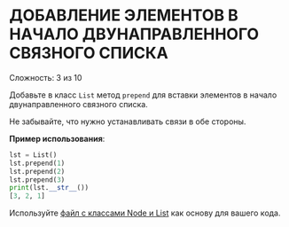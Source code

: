# ДОБАВЛЕНИЕ ЭЛЕМЕНТОВ В НАЧАЛО ДВУНАПРАВЛЕННОГО СВЯЗНОГО СПИСКА

Сложность: 3 из 10

Добавьте в класс `List` метод `prepend` для вставки элементов в начало двунаправленного связного списка.

Не забывайте, что нужно устанавливать связи в обе стороны.

**Пример использования**:

``` python
lst = List()
lst.prepend(1)
lst.prepend(2)
lst.prepend(3)
print(lst.__str__())
[3, 2, 1]
```

Используйте [файл с классами Node и List](initial.py) как основу для вашего кода.
